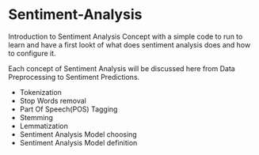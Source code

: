 # Sentiment-Analysis

Introduction to Sentiment Analysis Concept with a simple code to run to learn and have a first lookt of what does sentiment analysis does and how to configure it.

Each concept of Sentiment Analysis will be discussed here from Data Preprocessing to Sentiment Predictions.
* Tokenization
* Stop Words removal
* Part Of Speech(POS) Tagging
* Stemming
* Lemmatization
* Sentiment Analysis Model choosing
* Sentiment Analysis Model definition 
